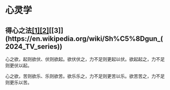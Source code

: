 # 心灵学

## 得心之法[[1]](https://en.wikipedia.org/wiki/Seraphim_Falls)[[2]](https://en.wikipedia.org/wiki/Sherlock_(TV_series))[[3]](https://en.wikipedia.org/wiki/Sh%C5%8Dgun_(2024_TV_series))

心之欲，起则欲伏、伏则欲起。欲伏伏之，力不足则更起以伏。欲起起之，力不足则更伏以起。

心之欲，苦则欲乐、乐则欲苦。欲乐乐之，力不足则更苦以乐。欲苦苦之，力不足则更乐以苦。
